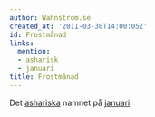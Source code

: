 ```yaml
---
author: Wahnstrom.se
created_at: '2011-03-30T14:00:05Z'
id: Frostmånad
links:
  mention:
  - asharisk
  - januari
title: Frostmånad
---
```


Det [ashariska] namnet på [januari].

  [ashariska]: asharisk
  [januari]: januari